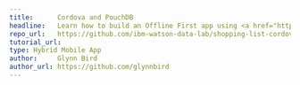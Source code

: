 ```yaml
---
title:      Cordova and PouchDB
headline:   Learn how to build an Offline First app using <a href="http://cordova.apache.org">Cordova</a> and <a href="https://pouchdb.com">PouchDB</a>
repo_url:   https://github.com/ibm-watson-data-lab/shopping-list-cordova-pouchdb
tutorial_url:   
type: Hybrid Mobile App
author:     Glynn Bird
author_url: https://github.com/glynnbird
---
```

